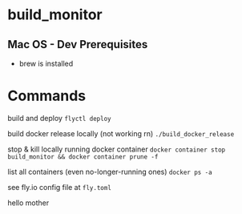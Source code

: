 # build_monitor

## Mac OS - Dev Prerequisites
- brew is installed

# Commands
build and deploy
`flyctl deploy`

build docker release locally (not working rn)
`./build_docker_release`

stop & kill locally running docker container
`docker container stop build_monitor && docker container prune -f`

list all containers (even no-longer-running ones)
`docker ps -a`

see fly.io config file at
`fly.toml`

hello mother
